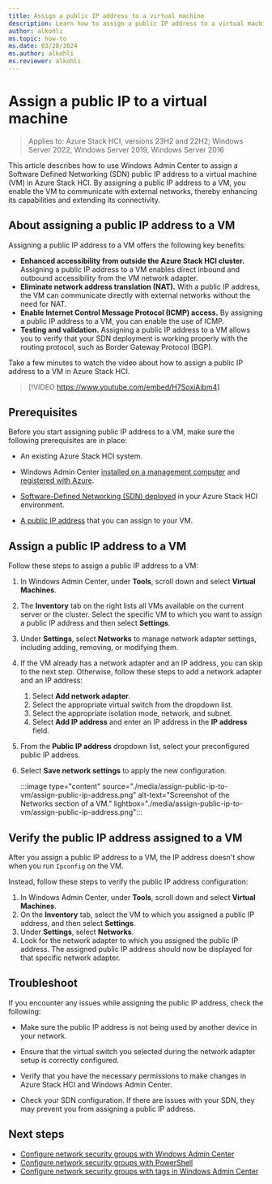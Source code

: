 ```yaml
---
title: Assign a public IP address to a virtual machine
description: Learn how to assign a public IP address to a virtual machine in an SDN environment.
author: alkohli
ms.topic: how-to
ms.date: 03/28/2024
ms.author: alkohli
ms.reviewer: alkohli
---
```


# Assign a public IP to a virtual machine

> Applies to: Azure Stack HCI, versions 23H2 and 22H2; Windows Server 2022, Windows Server 2019, Windows Server 2016

This article describes how to use Windows Admin Center to assign a Software Defined Networking (SDN) public IP address to a virtual machine (VM) in Azure Stack HCI. By assigning a public IP address to a VM, you enable the VM to communicate with external networks, thereby enhancing its capabilities and extending its connectivity.

## About assigning a public IP address to a VM

Assigning a public IP address to a VM offers the following key benefits:

- **Enhanced accessibility from outside the Azure Stack HCI cluster.** Assigning a public IP address to a VM enables direct inbound and outbound accessibility from the VM network adapter.
- **Eliminate network address translation (NAT).** With a public IP address, the VM can communicate directly with external networks without the need for NAT.
- **Enable Internet Control Message Protocol (ICMP) access.** By assigning a public IP address to a VM, you can enable the use of ICMP.
- **Testing and validation.** Assigning a public IP address to a VM allows you to verify that your SDN deployment is working properly with the routing protocol, such as Border Gateway Protocol (BGP).

Take a few minutes to watch the video about how to assign a public IP address to a VM in Azure Stack HCI.
> [!VIDEO https://www.youtube.com/embed/H7SoxiAibm4]

## Prerequisites

Before you start assigning public IP address to a VM, make sure the following prerequisites are in place:

- An existing Azure Stack HCI system.

- Windows Admin Center [installed on a management computer](/windows-server/manage/windows-admin-center/deploy/install) and [registered with Azure](./register-windows-admin-center.md).

- [Software-Defined Networking (SDN) deployed](../deploy/sdn-wizard-23h2.md) in your Azure Stack HCI environment.

- [A public IP address](./load-balancers.md#create-a-public-ip-address-slb) that you can assign to your VM.

## Assign a public IP address to a VM

Follow these steps to assign a public IP address to a VM:

1. In Windows Admin Center, under **Tools**, scroll down and select **Virtual Machines**.
1. The **Inventory** tab on the right lists all VMs available on the current server or the cluster. Select the specific VM to which you want to assign a public IP address and then select **Settings**.
1. Under **Settings**, select **Networks** to manage network adapter settings, including adding, removing, or modifying them.
1. If the VM already has a network adapter and an IP address, you can skip to the next step. Otherwise, follow these steps to add a network adapter and an IP address:
    1. Select **Add network adapter**.
    1. Select the appropriate virtual switch from the dropdown list.
    1. Select the appropriate isolation mode, network, and subnet.
    1. Select **Add IP address** and enter an IP address in the **IP address** field.
1. From the **Public IP address** dropdown list, select your preconfigured public IP address.
1. Select **Save network settings** to apply the new configuration.

    :::image type="content" source="./media/assign-public-ip-to-vm/assign-public-ip-address.png" alt-text="Screenshot of the Networks section of a VM." lightbox="./media/assign-public-ip-to-vm/assign-public-ip-address.png":::

## Verify the public IP address assigned to a VM

After you assign a public IP address to a VM, the IP address doesn't show when you run `Ipconfig` on the VM.

Instead, follow these steps to verify the public IP address configuration:

1. In Windows Admin Center, under **Tools**, scroll down and select **Virtual Machines**.
1. On the **Inventory** tab, select the VM to which you assigned a public IP address, and then select **Settings**.
1. Under **Settings**, select **Networks**.
1. Look for the network adapter to which you assigned the public IP address. The assigned public IP address should now be displayed for that specific network adapter.

## Troubleshoot

If you encounter any issues while assigning the public IP address, check the following:

- Make sure the public IP address is not being used by another device in your network.

- Ensure that the virtual switch you selected during the network adapter setup is correctly configured.

- Verify that you have the necessary permissions to make changes in Azure Stack HCI and Windows Admin Center.

- Check your SDN configuration. If there are issues with your SDN, they may prevent you from assigning a public IP address.

## Next steps

- [Configure network security groups with Windows Admin Center](./use-datacenter-firewall-windows-admin-center.md)
- [Configure network security groups with PowerShell](./use-datacenter-firewall-powershell.md)
- [Configure network security groups with tags in Windows Admin Center](./configure-network-security-groups-with-tags.md)